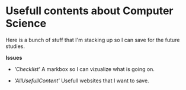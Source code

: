 # Usefull contents about Computer Science

Here is a bunch of stuff that I'm stacking up so I can save for the future studies.

**Issues**

- _'Checklist'_ A markbox so I can vizualize what is going on.

- _'AllUsefullContent'_ Usefull websites that I want to save.



